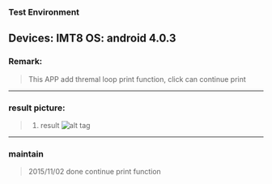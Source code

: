 ### Test Environment
Devices: IMT8
OS: android 4.0.3
---

### Remark:
>This APP add thremal loop print function, click can continue print 

---

### result picture:
> 1. result
![alt tag](https://github.com/showoowohs/Po_git/blob/master/ThermalPrinterWiFiSwitchLoop/dome/loop_thermal.gif)

---

### maintain
> 2015/11/02 done continue print function
